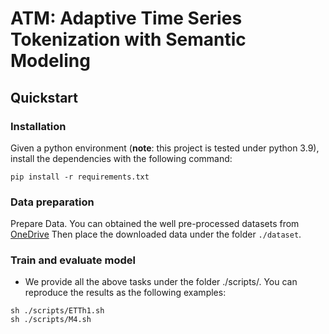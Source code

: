# ATM: Adaptive Time Series Tokenization with Semantic Modeling

## Quickstart

### Installation

Given a python environment (**note**: this project is tested under python 3.9), install the dependencies with the following command:

```
pip install -r requirements.txt
```

### Data preparation

Prepare Data. You can obtained the well pre-processed datasets from [OneDrive](https://) Then place the downloaded data under the folder `./dataset`. 

### Train and evaluate model

- We provide all the above tasks under the folder ./scripts/. You can reproduce the results as the following examples:

```shell
sh ./scripts/ETTh1.sh
sh ./scripts/M4.sh
```
